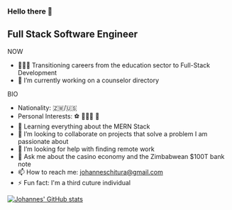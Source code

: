 ### Hello there 👋

## Full Stack Software Engineer

NOW

- 👨🏿‍💻 Transitioning careers from the education sector to Full-Stack Development
- 🔭 I’m currently working on a counselor directory

BIO
- Nationality: 🇿🇼/🇺🇸
- Personal Interests: ⚽️ 👨🏿‍💻 🛫
- 🌱 Learning everything about the MERN Stack
- 👯 I’m looking to collaborate on projects that solve a problem I am passionate about
- 🤔 I’m looking for help with finding remote work
- 💬 Ask me about the casino economy and the Zimbabwean $100T bank note
- 📫 How to reach me: johanneschitura@gmail.com
- ⚡ Fun fact: I'm a third cuture individual





[![Johannes' GitHub stats](https://github-readme-stats.vercel.app/api?username=veggiepilot)](https://github.com/veggiepilot/github-readme-stats)

